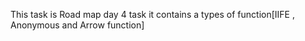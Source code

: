 This task is Road map day 4 task it contains a types of function[IIFE , Anonymous and Arrow function]

